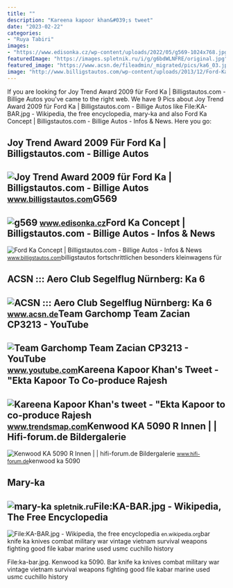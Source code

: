 ```yaml
---
title: ""
description: "Kareena kapoor khan&#039;s tweet"
date: "2023-02-22"
categories:
- "Ruya Tabiri"
images:
- "https://www.edisonka.cz/wp-content/uploads/2022/05/g569-1024x768.jpg"
featuredImage: "https://images.spletnik.ru/i/g/g6bdWLNFRE/original.jpg"
featured_image: "https://www.acsn.de/fileadmin/_migrated/pics/ka6_03.jpg"
image: "http://www.billigstautos.com/wp-content/uploads/2013/12/Ford-Ka-Concept.jpg"
---
```


If you are looking for Joy Trend Award 2009 für Ford Ka | Billigstautos.com - Billige Autos you've came to the right web. We have 9 Pics about Joy Trend Award 2009 für Ford Ka | Billigstautos.com - Billige Autos like File:KA-BAR.jpg - Wikipedia, the free encyclopedia, mary-ka and also Ford Ka Concept | Billigstautos.com - Billige Autos - Infos &amp; News. Here you go:

Joy Trend Award 2009 Für Ford Ka | Billigstautos.com - Billige Autos
--------------------------------------------------------------------

 ![Joy Trend Award 2009 für Ford Ka | Billigstautos.com - Billige Autos](http://www.billigstautos.com/wp-content/uploads/2009/07/ford-ka.jpg) <small>www.billigstautos.com</small>G569
----

 ![g569](https://www.edisonka.cz/wp-content/uploads/2022/05/g569-1024x768.jpg) <small>www.edisonka.cz</small>Ford Ka Concept | Billigstautos.com - Billige Autos - Infos &amp; News
----------------------------------------------------------------------

 ![Ford Ka Concept | Billigstautos.com - Billige Autos - Infos & News](http://www.billigstautos.com/wp-content/uploads/2013/12/Ford-Ka-Concept.jpg) <small>www.billigstautos.com</small>billigstautos fortschrittlichen besonders kleinwagens für

ACSN ::: Aero Club Segelflug Nürnberg: Ka 6
-------------------------------------------

 ![ACSN ::: Aero Club Segelflug Nürnberg: Ka 6](https://www.acsn.de/fileadmin/_migrated/pics/ka6_03.jpg) <small>www.acsn.de</small>Team Garchomp Team Zacian CP3213 - YouTube
------------------------------------------

 ![Team Garchomp Team Zacian CP3213 - YouTube](https://i.ytimg.com/vi/HYLCwcE-Dgc/maxres2.jpg?sqp=-oaymwEoCIAKENAF8quKqQMcGADwAQH4AYwCgALgA4oCDAgAEAEYRSBHKGUwDw==&rs=AOn4CLC_ulBvmvqa2cf2uT56Qfk3FCYaDA) <small>www.youtube.com</small>Kareena Kapoor Khan's Tweet - "Ekta Kapoor To Co-produce Rajesh
---------------------------------------------------------------

 ![Kareena Kapoor Khan's tweet - "Ekta Kapoor to co-produce Rajesh](https://pbs.twimg.com/media/Fcyada8X0AANSFu.jpg) <small>www.trendsmap.com</small>Kenwood KA 5090 R Innen | | Hifi-forum.de Bildergalerie
-------------------------------------------------------

 ![Kenwood KA 5090 R Innen | | hifi-forum.de Bildergalerie](http://bilder.hifi-forum.de/max/227785/kenwood-ka-5090-r-innen_541751.jpg) <small>www.hifi-forum.de</small>kenwood ka 5090

Mary-ka
-------

 ![mary-ka](https://images.spletnik.ru/i/g/g6bdWLNFRE/original.jpg) <small>spletnik.ru</small>File:KA-BAR.jpg - Wikipedia, The Free Encyclopedia
--------------------------------------------------

 ![File:KA-BAR.jpg - Wikipedia, the free encyclopedia](http://upload.wikimedia.org/wikipedia/commons/9/9c/KA-BAR.jpg) <small>en.wikipedia.org</small>bar knife ka knives combat military war vintage vietnam survival weapons fighting good file kabar marine used usmc cuchillo history

File:ka-bar.jpg. Kenwood ka 5090. Bar knife ka knives combat military war vintage vietnam survival weapons fighting good file kabar marine used usmc cuchillo history
